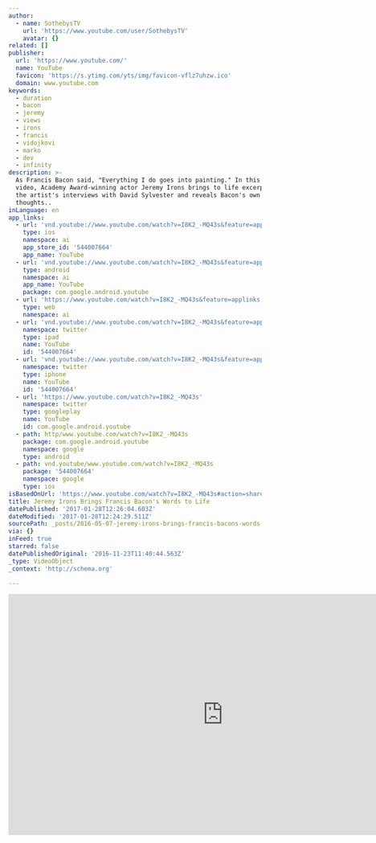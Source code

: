 ```yaml
---
author:
  - name: SothebysTV
    url: 'https://www.youtube.com/user/SothebysTV'
    avatar: {}
related: []
publisher:
  url: 'https://www.youtube.com/'
  name: YouTube
  favicon: 'https://s.ytimg.com/yts/img/favicon-vflz7uhzw.ico'
  domain: www.youtube.com
keywords:
  - duration
  - bacon
  - jeremy
  - views
  - irons
  - francis
  - vidojkovi
  - marko
  - dev
  - infinity
description: >-
  As Francis Bacon said, "Everything I do goes into painting." In this short
  video, Academy Award-winning actor Jeremy Irons brings to life excerpts from
  the artist's interviews with David Sylvester and reveals Bacon's own
  thoughts..
inLanguage: en
app_links:
  - url: 'vnd.youtube://www.youtube.com/watch?v=I8K2_-MQ43s&feature=applinks'
    type: ios
    namespace: ai
    app_store_id: '544007664'
    app_name: YouTube
  - url: 'vnd.youtube://www.youtube.com/watch?v=I8K2_-MQ43s&feature=applinks'
    type: android
    namespace: ai
    app_name: YouTube
    package: com.google.android.youtube
  - url: 'https://www.youtube.com/watch?v=I8K2_-MQ43s&feature=applinks'
    type: web
    namespace: ai
  - url: 'vnd.youtube://www.youtube.com/watch?v=I8K2_-MQ43s&feature=applinks'
    namespace: twitter
    type: ipad
    name: YouTube
    id: '544007664'
  - url: 'vnd.youtube://www.youtube.com/watch?v=I8K2_-MQ43s&feature=applinks'
    namespace: twitter
    type: iphone
    name: YouTube
    id: '544007664'
  - url: 'https://www.youtube.com/watch?v=I8K2_-MQ43s'
    namespace: twitter
    type: googleplay
    name: YouTube
    id: com.google.android.youtube
  - path: http/www.youtube.com/watch?v=I8K2_-MQ43s
    package: com.google.android.youtube
    namespace: google
    type: android
  - path: vnd.youtube/www.youtube.com/watch?v=I8K2_-MQ43s
    package: '544007664'
    namespace: google
    type: ios
isBasedOnUrl: 'https://www.youtube.com/watch?v=I8K2_-MQ43s#action=share'
title: Jeremy Irons Brings Francis Bacon's Words to Life
datePublished: '2017-01-28T12:26:04.603Z'
dateModified: '2017-01-28T12:24:29.511Z'
sourcePath: _posts/2016-05-07-jeremy-irons-brings-francis-bacons-words-to-life.md
via: {}
inFeed: true
starred: false
datePublishedOriginal: '2016-11-23T11:40:44.563Z'
_type: VideoObject
_context: 'http://schema.org'

---
```

<iframe src="https://cdn.embedly.com/widgets/media.html?src=https%3A%2F%2Fwww.youtube.com%2Fembed%2FI8K2_-MQ43s%3Ffeature%3Doembed&amp;url=https%3A%2F%2Fwww.youtube.com%2Fwatch%3Fv%3DI8K2_-MQ43s&amp;image=https%3A%2F%2Fi.ytimg.com%2Fvi%2FI8K2_-MQ43s%2Fhqdefault.jpg&amp;key=b7d04c9b404c499eba89ee7072e1c4f7&amp;type=text%2Fhtml&amp;schema=youtube" width="854" height="480" scrolling="no" frameborder="0" allowfullscreen="" style=""></iframe>